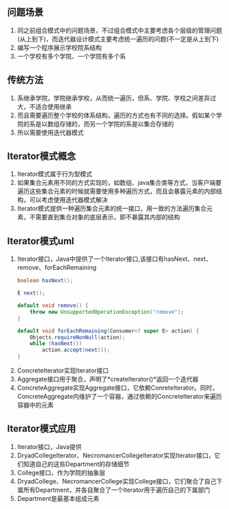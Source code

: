 ## 问题场景

1. 同之前组合模式中的问题场景，不过组合模式中主要考虑各个层级的管理问题(从上到下)，而迭代器设计模式主要考虑统一遍历的问题(不一定是从上到下)
2. 编写一个程序展示学校院系结构
3. 一个学校有多个学院、一个学院有多个系

## 传统方法

1. 系继承学院，学院继承学校，从而统一遍历，但系、学院、学校之间差异过大，不适合使用继承
2. 而且需要遍历整个学校的体系结构，遍历的方式也有不同的选择。假如某个学院的系是以数组存储的，而另一个学院的系是以集合存储的
3. 所以需要使用迭代器模式

## Iterator模式概念

1. Iterator模式属于行为型模式
2. 如果集合元素用不同的方式实现的，如数组、java集合类等方式，当客户端要遍历这些集合元素的时候就需要使用多种遍历方式，而且会暴露元素的内部结构，可以考虑使用迭代器模式解决
3. Iterator模式提供一种遍历集合元素的统一接口，用一致的方法遍历集合元素，不需要直到集合对象的底层表示，即不暴露其内部的结构

## Iterator模式uml

1. Iterator接口，Java中提供了一个Iterator接口,该接口有hasNext、next、remove、forEachRemaining
   ```java
   boolean hasNext();
   
   E next();
   
   default void remove() {
       throw new UnsupportedOperationException("remove");
   }
   
   default void forEachRemaining(Consumer<? super E> action) {
       Objects.requireNonNull(action);
       while (hasNext())
           action.accept(next());
   }
   ```
2. ConcreteIterator实现Iterator接口
3. Aggregate接口用于聚合，声明了*createIterator()*返回一个迭代器
4. ConcreteAggregate实现Aggregate接口，它依赖ConreteIterator。同时，ConcreteAggregate内维护了一个容器，通过依赖的ConcreteIterator来遍历容器中的元素

## Iterator模式应用

1. Iterator接口，Java提供
2. DryadCollegeIterator、NecromancerCollegeIterator实现Iterator接口，它们知道自己的这些Department的存储细节
3. College接口，作为学院的抽象层
4. DryadCollege、NecromancerCollege实现College接口，它们聚合了自己下属所有Department，并各自聚合了一个Iterator用于遍历自己的下属部门
5. Department是最基本组成元素